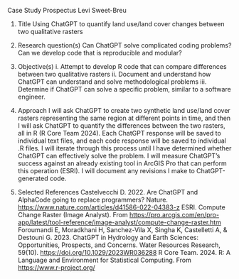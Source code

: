 Case Study Prospectus
Levi Sweet-Breu

1. Title
Using ChatGPT to quantify land use/land cover changes between two qualitative rasters

2. Research question(s)
Can ChatGPT solve complicated coding problems? Can we develop code that is reproducible and modular?

3. Objective(s)
i. Attempt to develop R code that can compare differences between two qualitative rasters
ii. Document and understand how ChatGPT can understand and solve methodological problems
iii. Determine if ChatGPT can solve a specific problem, similar to a software engineer.

4. Approach
I will ask ChatGPT to create two synthetic land use/land cover rasters representing the same region at different points in time, and then I will ask ChatGPT to quantify the differences between the two rasters, all in R (R Core Team 2024). Each ChatGPT response will be saved to individual text files, and each code response will be saved to individual .R files. I will iterate through this process until I have determined whether ChatGPT can effectively solve the problem. I will measure ChatGPT’s success against an already existing tool in ArcGIS Pro that can perform this operation (ESRI). I will document any revisions I make to ChatGPT-generated code.

5. Selected References
Castelvecchi D. 2022. Are ChatGPT and AlphaCode going to replace programmers? Nature. https://www.nature.com/articles/d41586-022-04383-z
ESRI. Compute Change Raster (Image Analyst). From https://pro.arcgis.com/en/pro-app/latest/tool-reference/image-analyst/compute-change-raster.htm
Foroumandi E, Moradkhani H, Sanchez-Vila X, Singha K, Castelletti A, & Destouni G. 2023. ChatGPT in Hydrology and Earth Sciences: Opportunities, Prospects, and Concerns. Water Resources Research, 59(10). https://doi.org/10.1029/2023WR036288
R Core Team. 2024. R: A Language and Environment for Statistical Computing. From https://www.r-project.org/ 
